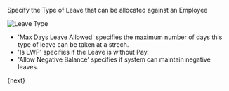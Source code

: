 Specify the Type of Leave that can be allocated against an Employee

<img class="screenshot" alt="Leave Type" src="/assets/manual_erpnext_com/img/human-resources/leave-type.png">

* 'Max Days Leave Allowed' specifies the maximum number of days this type of leave can be taken at a strech.
* 'Is LWP' specifies if the Leave is without Pay.
* 'Allow Negative Balance' specifies if system can maintain negative leaves.

{next}